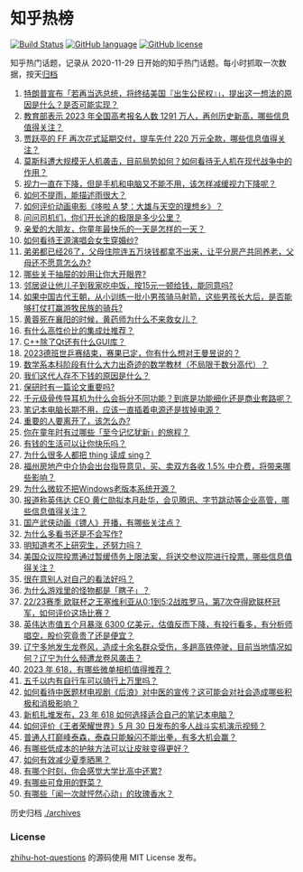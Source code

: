 # 知乎热榜
[![Build Status](https://github.com/ToWeLong/zhihu-hot-questions/workflows/CI/badge.svg)](https://github.com/ToWeLong/zhihu-hot-questions/actions)
[![GitHub language](https://img.shields.io/badge/language-golang-orange.svg)](https://golang.org/)
[![GitHub license](https://img.shields.io/github/license/ToWeLong/zhihu-hot-questions)](https://github.com/ToWeLong/zhihu-hot-questions/blob/main/LICENSE)

知乎热门话题，记录从 2020-11-29 日开始的知乎热门话题。每小时抓取一次数据，按天[归档](./archives)

<!-- BEGIN -->

1. [特朗普宣布「若再当选总统，将终结美国『出生公民权』」，提出这一想法的原因是什么？是否可能实现？](https://www.zhihu.com/question/604042043)
1. [教育部表示 2023 年全国高考报名人数 1291 万人，再创历史新高，哪些信息值得关注？](https://www.zhihu.com/question/604181829)
1. [贾跃亭的 FF 再次花式延期交付，提车先付 220 万元全款，哪些信息值得关注？](https://www.zhihu.com/question/604057913)
1. [莫斯科遭大规模无人机袭击，目前局势如何？如何看待无人机在现代战争中的作用？](https://www.zhihu.com/question/604170757)
1. [视力一直在下降，但是手机和电脑又不能不用，该怎样减缓视力下降呢？](https://www.zhihu.com/question/604228361)
1. [如何不提雨，能描述雨很大？](https://www.zhihu.com/question/603676744)
1. [如何评价动画电影《哆啦 A 梦：大雄与天空的理想乡》？](https://www.zhihu.com/question/601904074)
1. [问问司机们，你们开长途的极限是多少公里？](https://www.zhihu.com/question/601256527)
1. [亲爱的大朋友，你童年最快乐的一天是怎样的一天？](https://www.zhihu.com/question/603835706)
1. [如何看待王源演唱会女生穿婚纱?](https://www.zhihu.com/question/604035655)
1. [弟弟都已经26了，父母住院连五万块钱都拿不出来，让平分房产共同养老，父母还不愿意怎么办?](https://www.zhihu.com/question/603629045)
1. [哪些关于抽屉的妙用让你大开眼界?](https://www.zhihu.com/question/601467401)
1. [邻居说让他儿子到我家吃中饭，按15元一顿给钱，能同意吗?](https://www.zhihu.com/question/603469319)
1. [如果中国古代王朝，从小训练一批小男孩骑马射箭，这些男孩长大后，是否能够打仗打赢游牧民族的骑兵?](https://www.zhihu.com/question/603982529)
1. [黄蓉死在襄阳的时候，黄药师为什么不来救女儿？](https://www.zhihu.com/question/598195157)
1. [有什么高性价比的集成灶推荐？](https://www.zhihu.com/question/463158142)
1. [C++除了Qt还有什么GUI库？](https://www.zhihu.com/question/587721560)
1. [2023德班世乒赛结束，赛果已定，你有什么想对王曼昱说的？](https://www.zhihu.com/question/603806890)
1. [数学系本科阶段有什么大力出奇迹的数学教材（不局限于数分高代）？](https://www.zhihu.com/question/603486007)
1. [我们这代人存不下钱的原因是什么？](https://www.zhihu.com/question/603826642)
1. [保研时有一篇论文重要吗?](https://www.zhihu.com/question/595882250)
1. [千元级骨传导耳机为什么会拆分不同功能？到底是功能细化还是商业套路呢？](https://www.zhihu.com/question/600200868)
1. [笔记本电脑长期不用，应该一直插着电源还是拔掉电源？](https://www.zhihu.com/question/603803674)
1. [重要的人要离开了，该怎么办?](https://www.zhihu.com/question/603809143)
1. [你在童年时有过哪些「至今记忆犹新」的旅程？](https://www.zhihu.com/question/604221115)
1. [有钱的生活可以让你快乐吗？](https://www.zhihu.com/question/603951601)
1. [为什么很多人都把 thing 读成 sing？](https://www.zhihu.com/question/592089213)
1. [福州房地产中介协会出台指导意见，买、卖双方各收 1.5% 中介费，将带来哪些影响？](https://www.zhihu.com/question/604212660)
1. [为什么微软不把Windows老版本系统开源？](https://www.zhihu.com/question/479791391)
1. [报道称英伟达 CEO 黄仁勋拟本月赴华，会见腾讯、字节跳动等企业高管，哪些信息值得关注？](https://www.zhihu.com/question/604175403)
1. [国产武侠动画《镖人》开播，有哪些关注点？](https://www.zhihu.com/question/604055033)
1. [为什么多看书还是不会写作?](https://www.zhihu.com/question/598833148)
1. [明知道考不上研究生，还努力吗？](https://www.zhihu.com/question/601951196)
1. [美国众议院投票通过暂缓债务上限法案，将送交参议院进行投票，哪些信息值得关注？](https://www.zhihu.com/question/604181201)
1. [很在意别人对自己的看法好吗？](https://www.zhihu.com/question/603506295)
1. [为什么游戏里的怪物都是「瞎子」？](https://www.zhihu.com/question/603928800)
1. [22/23赛季 欧联杯之王塞维利亚从0:1到5:2战胜罗马，第7次夺得欧联杯冠军，如何评价这场比赛？](https://www.zhihu.com/question/604164996)
1. [英伟达市值五个月暴涨 6300 亿美元，估值反而下降，有投行看多，有分析师唱空，股价究竟贵了还是便宜？](https://www.zhihu.com/question/604176047)
1. [辽宁多地发生龙卷风，造成十余名群众受伤，多趟高铁停驶，目前当地情况如何？辽宁为什么频遭龙卷风袭击？](https://www.zhihu.com/question/604253484)
1. [2023 年 618，有哪些微单相机值得推荐？](https://www.zhihu.com/question/604133278)
1. [五千以内有自行车可以骑行上万里吗？](https://www.zhihu.com/question/602070946)
1. [如何看待中医题材电视剧《后浪》对中医的宣传？这可能会对社会造成哪些积极和消极影响？](https://www.zhihu.com/question/600901972)
1. [新机扎堆发布，23 年 618 如何选择适合自己的笔记本电脑？](https://www.zhihu.com/question/604133203)
1. [如何评价《王者荣耀世界》5 月 30 日发布的多人战斗实机演示视频？](https://www.zhihu.com/question/603940332)
1. [普通人打巅峰泰森，泰森只能躲闪不能出拳，有多大机会赢？](https://www.zhihu.com/question/590109572)
1. [有哪些低成本的护肤方法可以让皮肤变得更好？](https://www.zhihu.com/question/603928493)
1. [如何有效减少夏季晒黑？](https://www.zhihu.com/question/592175963)
1. [有哪个时刻，你会感觉大学比高中还累?](https://www.zhihu.com/question/603747772)
1. [有哪些可食用的野菜？](https://www.zhihu.com/question/24260689)
1. [有哪些「闻一次就怦然心动」的玫瑰香水？](https://www.zhihu.com/question/561763994)

<!-- END -->

历史归档 [./archives](./archives)


### License
[zhihu-hot-questions](https://github.com/towelong/zhihu-hot-questions) 的源码使用 MIT License 发布。